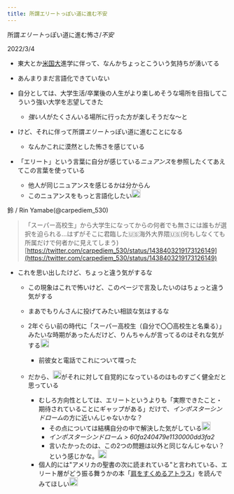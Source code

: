 ```yaml
---
title: 所謂エリートっぽい道に進む不安
---
```


所謂*エリート*っぽい道に進む怖さ/*不安*

2022/3/4

* 東大とか[米国大](%E7%B1%B3%E5%9B%BD%E5%A4%A7.md)進学に伴って、なんかちょっとこういう気持ちが湧いてる

* あんまりまだ言語化できていない

* 自分としては、大学生活/卒業後の人生がより楽しめそうな場所を目指してこういう強い大学を志望してきた
  
  * *強い人*がたくさんいる場所に行った方が楽しそうだな〜と
* けど、それに伴って所謂*エリート*っぽい道に進むことになる
  
  * なんかこれに漠然とした怖さを感じている
* 「エリート」という言葉に自分が感じている*ニュアンス*を参照したくてあえてこの言葉を使っている
  
  * 他人が同じニュアンスを感じるかは分からん
  * このニュアンスをもっと言語化したい<img src='https://scrapbox.io/api/pages/blu3mo-public/blu3mo/icon' alt='blu3mo.icon' height="19.5"/>

鈴 / Rin Yamabe(@carpediem_530)

 > 
 > 「スーパー高校生」から大学生になってからの何者でも無さには誰もが選択を迫られる…はずがそこに君臨した🇺🇸海外大界隈🇺🇸(何もしなくても所属だけで何者かに見えてしまう)
 > [https://twitter.com/carpediem_530/status/1438403219173126149](https://twitter.com/carpediem_530/status/1438403219173126149)

* これを思い出したけど、ちょっと違う気がするな
  * この現象はこれで怖いけど、このページで言及したいのはちょっと違う気がする
  * まあでもりんさんに投げてみたい相談な気はするな
  * 2年ぐらい前の時代に「スーパー高校生（自分で〇〇高校生と名乗る）」みたいな時期があったんだけど、りんちゃんが言ってるのはそれな気がする<img src='https://scrapbox.io/api/pages/blu3mo-public/tkgshn/icon' alt='tkgshn.icon' height="19.5"/>

    * 前彼女と電話でこれについて喋った
  * だから、<img src='https://scrapbox.io/api/pages/blu3mo-public/blu3mo/icon' alt='blu3mo.icon' height="19.5"/>がそれに対して自覚的になっているのはものすごく健全だと思っている
    * むしろ方向性としては、エリートというよりも「実際できたこと・期待されていることにギャップがある」だけで、*インポスターシンドローム*の方に近いんじゃないかな？
      * その点については結構自分の中で解決した気がしている<img src='https://scrapbox.io/api/pages/blu3mo-public/blu3mo/icon' alt='blu3mo.icon' height="19.5"/>
      * *インポスターシンドローム > 60fa240479e1130000dd3fa2*
      * 言いたかったのは、この2つの問題は以外と同じなんじゃない？という感じかな。<img src='https://scrapbox.io/api/pages/blu3mo-public/tkgshn/icon' alt='tkgshn.icon' height="19.5"/>
    * 個人的には"アメリカの聖書の次に読まれている"と言われている、エリート層がどう振る舞うかの本「[肩をすくめるアトラス](%E8%82%A9%E3%82%92%E3%81%99%E3%81%8F%E3%82%81%E3%82%8B%E3%82%A2%E3%83%88%E3%83%A9%E3%82%B9.md)」を読んでみてほしい<img src='https://scrapbox.io/api/pages/blu3mo-public/tkgshn/icon' alt='tkgshn.icon' height="19.5"/>
